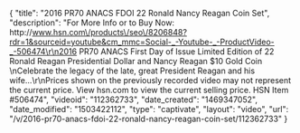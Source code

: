 {
    "title": "2016 PR70 ANACS FDOI 22 Ronald   Nancy Reagan Coin Set",
    "description": "For More Info or to Buy Now: http:\/\/www.hsn.com\/products\/seo\/8206848?rdr=1&sourceid=youtube&cm_mmc=Social-_-Youtube-_-ProductVideo-_-506474\r\n2016 PR70 ANACS First Day of Issue Limited Edition of 22 Ronald Reagan Presidential Dollar and Nancy Reagan $10 Gold Coin  \nCelebrate the legacy of the late, great President Reagan and his wife...\r\nPrices shown on the previously recorded video may not represent the current price.  View hsn.com to view the current selling price. HSN Item #506474",
    "videoid": "112362733",
    "date_created": "1469347052",
    "date_modified": "1503422112",
    "type": "captivate",
    "layout": "video",
    "url": "\/v\/2016-pr70-anacs-fdoi-22-ronald-nancy-reagan-coin-set\/112362733"
}